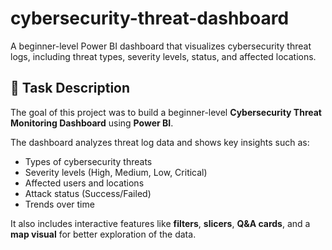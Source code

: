 # cybersecurity-threat-dashboard
A beginner-level Power BI dashboard that visualizes cybersecurity threat logs, including threat types, severity levels, status, and affected locations.


## 📝 Task Description

The goal of this project was to build a beginner-level **Cybersecurity Threat Monitoring Dashboard** using **Power BI**.

The dashboard analyzes threat log data and shows key insights such as:

- Types of cybersecurity threats  
- Severity levels (High, Medium, Low, Critical)  
- Affected users and locations  
- Attack status (Success/Failed)  
- Trends over time  

It also includes interactive features like **filters**, **slicers**, **Q&A cards**, and a **map visual** for better exploration of the data.

